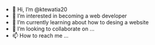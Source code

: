 - 👋 Hi, I’m @ktewatia20
- 👀 I’m interested in becoming a web developer
- 🌱 I’m currently learning about how to desing a website
- 💞️ I’m looking to collaborate on ...
- 📫 How to reach me ...

<!---
ktewatia20/ktewatia20 is a ✨ special ✨ repository because its `README.md` (this file) appears on your GitHub profile.
You can click the Preview link to take a look at your changes.
--->
